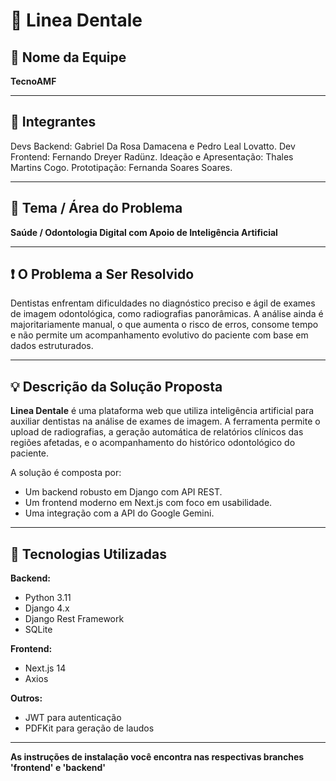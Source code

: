 # 🦷 Linea Dentale

## 👥 Nome da Equipe

**TecnoAMF**

---

## 👤 Integrantes

Devs Backend: Gabriel Da Rosa Damacena e Pedro Leal Lovatto.
Dev Frontend: Fernando Dreyer Radünz.
Ideação e Apresentação: Thales Martins Cogo.
Prototipação: Fernanda Soares Soares.

---

## 🎯 Tema / Área do Problema

**Saúde / Odontologia Digital com Apoio de Inteligência Artificial**

---

## ❗ O Problema a Ser Resolvido

Dentistas enfrentam dificuldades no diagnóstico preciso e ágil de exames de imagem odontológica, como radiografias panorâmicas. A análise ainda é majoritariamente manual, o que aumenta o risco de erros, consome tempo e não permite um acompanhamento evolutivo do paciente com base em dados estruturados.

---

## 💡 Descrição da Solução Proposta

**Linea Dentale** é uma plataforma web que utiliza inteligência artificial para auxiliar dentistas na análise de exames de imagem. A ferramenta permite o upload de radiografias, a geração automática de relatórios clínicos das regiões afetadas, e o acompanhamento do histórico odontológico do paciente.

A solução é composta por:
- Um backend robusto em Django com API REST.
- Um frontend moderno em Next.js com foco em usabilidade.
- Uma integração com a API do Google Gemini.

---

## 🧰 Tecnologias Utilizadas

**Backend:**
- Python 3.11
- Django 4.x
- Django Rest Framework
- SQLite

**Frontend:**
- Next.js 14
- Axios

**Outros:**
- JWT para autenticação
- PDFKit para geração de laudos

---

**As instruções de instalação você encontra nas respectivas branches 'frontend' e 'backend'**
